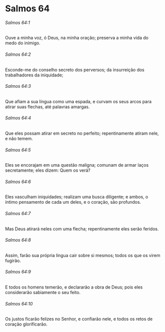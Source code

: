 # Salmos 64

###### Salmos 64:1

Ouve a minha voz, ó Deus, na minha oração; preserva a minha vida do medo do inimigo.

###### Salmos 64:2

Esconde-me do conselho secreto dos perversos; da insurreição dos trabalhadores da iniquidade;

###### Salmos 64:3

Que afiam a sua língua como uma espada, e curvam os seus arcos para atirar suas flechas, até palavras amargas.

###### Salmos 64:4

Que eles possam atirar em secreto no perfeito; repentinamente atiram nele, e não temem.

###### Salmos 64:5

Eles se encorajam em uma questão maligna; comunam de armar laços secretamente; eles dizem: Quem os verá?

###### Salmos 64:6

Eles vasculham iniquidades; realizam uma busca diligente; e ambos, o íntimo pensamento de cada um deles, e o coração, são profundos.

###### Salmos 64:7

Mas Deus atirará neles com uma flecha; repentinamente eles serão feridos.

###### Salmos 64:8

Assim, farão sua própria língua cair sobre si mesmos; todos os que os virem fugirão.

###### Salmos 64:9

E todos os homens temerão, e declararão a obra de Deus; pois eles considerarão sabiamente o seu feito.

###### Salmos 64:10

Os justos ficarão felizes no Senhor, e confiarão nele, e todos os retos de coração glorificarão.

